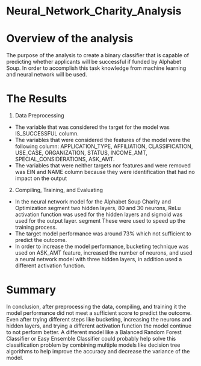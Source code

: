 # Neural_Network_Charity_Analysis
# Overview of the analysis 

The purpose of the analysis to create a binary classifier that is capable of predicting whether applicants will be successful if funded by Alphabet Soup. In order to accomplish this task knowledge from machine learning and neural network will be used. 

# The Results
1.  Data Preprocessing 
* The variable that was considered the target for the model was IS_SUCCESSFUL column.
* The variables that were considered the features of the model were the following column: APPLICATION_TYPE, AFFILIATION, CLASSIFICATION, USE_CASE, ORGANIZATION, STATUS, INCOME_AMT, SPECIAL_CONSIDERATIONS, ASK_AMT.
*	The variables that were neither targets nor features and were removed was EIN and NAME column because they were identification that had no impact on the output

2.	Compiling, Training, and Evaluating 
*	In the neural network model for the Alphabet Soup Charity and Optimization segment two hidden layers, 80 and 30 neurons, ReLu activation function was used for the hidden layers and sigmoid was used for the output layer.  segment These were used to speed up the training process. 
*	The target model performance was around 73% which not sufficient to predict the outcome. 
*	In order to increase the model performance, bucketing technique was used on ASK_AMT feature, increased the number of neurons, and used a neural network model with three hidden layers, in addition used a different activation function. 

# Summary 

In conclusion, after preprocessing the data, compiling, and training it the model performance did not meet a sufficient score to predict the outcome. Even after trying different steps like bucketing, increasing the neurons and hidden layers, and trying a different activation function the model continue to not perform better. A different model like a Balanced Random Forest Classifier or Easy Ensemble Classifier could probably help solve this classification problem by combining multiple models like decision tree algorithms to help improve the accuracy and decrease the variance of the model.

